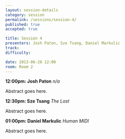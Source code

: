 ```yaml
---
layout: session-details
category: session
permalink: /sessions/session-4/
published: true
accepted: true

title: Session 4
presenters: Josh Paton, Sze Tsang, Daniel Markulic
track:
difficulty:

date: 2013-06-20 12:00
room: Room 2
---
```


**12:00pm: Josh Paton**
_n/a_

Abstract goes here.

**12:30pm: Sze Tsang**
_The Lost_

Abstract goes here.

**01:00pm: Daniel Markulic**
_Human MIDI_

Abstract goes here.
